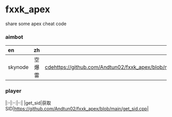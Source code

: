 # fxxk_apex
share some apex cheat code

### aimbot
|en|zh|link|
|:-|:-:|-:|
|skynode|空爆雷|[cde](sky_node.cpp)https://github.com/Andtun02/fxxk_apex/blob/main/sky_node.cpp|

### player
|:-|:-:|-:|
|get_sid|获取SID|https://github.com/Andtun02/fxxk_apex/blob/main/get_sid.cpp|
